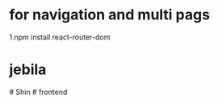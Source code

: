 # for navigation and multi pags 

1.npm install react-router-dom
# jebila
#   S h i n  
 #   f r o n t e n d  
 